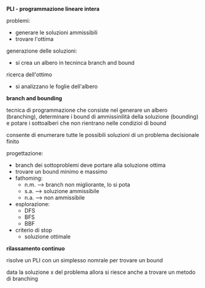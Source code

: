 **PLI - programmazione lineare intera**

problemi:
* generare le soluzioni ammissibili
* trovare l'ottima

generazione delle soluzioni:
* si crea un albero in tecninca branch and bound

ricerca dell'ottimo
* si analizzano le foglie dell'albero

**branch and bounding**

tecnica di programmazione che consiste nel generare un albero (branching), determinare i bound di ammissinilità della soluzione (bounding) e potare i sottoalberi che non rientrano nelle condizioi di bound

consente di enumerare tutte le possibili soluzioni di un problema decisionale finito

progettazione:
* branch dei sottoproblemi deve portare alla soluzione ottima
* trovare un bound minimo e massimo
* fathoming:
    * n.m. --> branch non migliorante, lo si pota
    * s.a. --> soluzione ammissibile
    * n.a. --> non ammissibile
* esplorazione:
    * DFS
    * BFS
    * BBF
* criterio di stop
    * soluzione ottimale

**rilassamento continuo**

risolve un PLI con un simplesso nomrale per trovare un bound

data la soluzione x del problema allora si riesce anche a trovare un metodo di branching